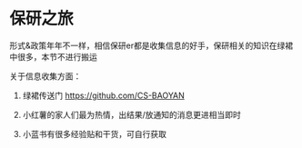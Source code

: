 # 保研之旅

形式&政策年年不一样，相信保研er都是收集信息的好手，保研相关的知识在绿裙中很多，本节不进行搬运

关于信息收集方面：

1. 绿裙传送门 https://github.com/CS-BAOYAN

2. 小红薯的家人们最为热情，出结果/放通知的消息更进相当即时
3. 小蓝书有很多经验贴和干货，可自行获取

